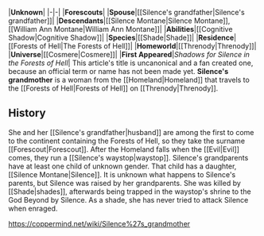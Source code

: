 |**Unknown**|
|-|-|
|**Forescouts**|
|**Spouse**|[[Silence's grandfather\|Silence's grandfather]]|
|**Descendants**|[[Silence Montane\|Silence Montane]], [[William Ann Montane\|William Ann Montane]]|
|**Abilities**|[[Cognitive Shadow\|Cognitive Shadow]]|
|**Species**|[[Shade\|Shade]]|
|**Residence**|[[Forests of Hell\|The Forests of Hell]]|
|**Homeworld**|[[Threnody\|Threnody]]|
|**Universe**|[[Cosmere\|Cosmere]]|
|**First Appeared**|*Shadows for Silence in the Forests of Hell*|
This article's title is uncanonical and a fan created one, because an official term or name has not been made yet.
**Silence's grandmother** is a woman from the [[Homeland\|Homeland]] that travels to the [[Forests of Hell\|Forests of Hell]] on [[Threnody\|Threnody]].

## History
She and her [[Silence's grandfather\|husband]] are among the first to come to the continent containing the Forests of Hell, so they take the surname [[Forescout\|Forescout]]. After the Homeland falls when the [[Evil\|Evil]] comes, they run a [[Silence's waystop\|waystop]].
Silence's grandparents have at least one child of unknown gender. That child has a daughter, [[Silence Montane\|Silence]]. It is unknown what happens to Silence's parents, but Silence was raised by her grandparents.
She was killed by [[Shade\|shades]], afterwards being trapped in the waystop's shrine to the God Beyond by Silence. As a shade, she has never tried to attack Silence when enraged.



https://coppermind.net/wiki/Silence%27s_grandmother
